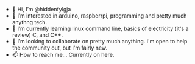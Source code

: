 - 👋 Hi, I’m @hiddenfylgja
- 👀 I’m interested in arduino, raspberrpi, programming and pretty much anythng tech.
- 🌱 I’m currently learning linux command line, basics of electricity (it's a review) C, and C++.
- 💞️ I’m looking to collaborate on pretty much anything. I'm open to help the community out, but I'm fairly new.
- 📫 How to reach me... Currently on here.

<!---
hiddenfylgja/hiddenfylgja is a ✨ special ✨ repository because its `README.md` (this file) appears on your GitHub profile.
You can click the Preview link to take a look at your changes.
--->

